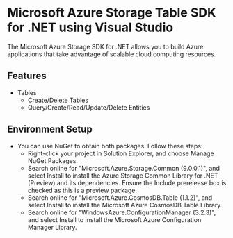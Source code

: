 ﻿# Microsoft Azure Storage Table SDK for .NET using Visual Studio

The Microsoft Azure Storage SDK for .NET allows you to build Azure applications 
that take advantage of scalable cloud computing resources.

## Features

- Tables
    - Create/Delete Tables
    - Query/Create/Read/Update/Delete Entities
    
## Environment Setup

- You can use NuGet to obtain both packages. Follow these steps:
  - Right-click your project in Solution Explorer, and choose Manage NuGet Packages.
  - Search online for "Microsoft.Azure.Storage.Common (9.0.0.1)", and select Install to install the Azure Storage Common Library for .NET (Preview) and its dependencies. Ensure the Include prerelease box is checked as this is a preview package.
  - Search online for "Microsoft.Azure.CosmosDB.Table (1.1.2)", and select Install to install the Microsoft Azure CosmosDB Table Library.
  - Search online for "WindowsAzure.ConfigurationManager (3.2.3)", and select Install to install the Microsoft Azure Configuration Manager Library.
